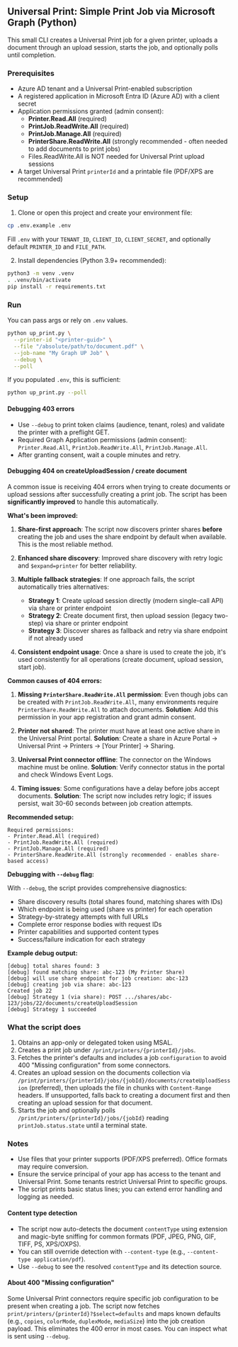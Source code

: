 ## Universal Print: Simple Print Job via Microsoft Graph (Python)

This small CLI creates a Universal Print job for a given printer, uploads a document through an upload session, starts the job, and optionally polls until completion.

### Prerequisites

- Azure AD tenant and a Universal Print-enabled subscription
- A registered application in Microsoft Entra ID (Azure AD) with a client secret
- Application permissions granted (admin consent):
  - **Printer.Read.All** (required)
  - **PrintJob.ReadWrite.All** (required)
  - **PrintJob.Manage.All** (required)
  - **PrinterShare.ReadWrite.All** (strongly recommended - often needed to add documents to print jobs)
  - Files.ReadWrite.All is NOT needed for Universal Print upload sessions
- A target Universal Print `printerId` and a printable file (PDF/XPS are recommended)

### Setup

1) Clone or open this project and create your environment file:

```bash
cp .env.example .env
```

Fill `.env` with your `TENANT_ID`, `CLIENT_ID`, `CLIENT_SECRET`, and optionally default `PRINTER_ID` and `FILE_PATH`.

2) Install dependencies (Python 3.9+ recommended):

```bash
python3 -m venv .venv
. .venv/bin/activate
pip install -r requirements.txt
```

### Run

You can pass args or rely on `.env` values.

```bash
python up_print.py \
  --printer-id "<printer-guid>" \
  --file "/absolute/path/to/document.pdf" \
  --job-name "My Graph UP Job" \
  --debug \
  --poll
```

If you populated `.env`, this is sufficient:

```bash
python up_print.py --poll
```

#### Debugging 403 errors

- Use `--debug` to print token claims (audience, tenant, roles) and validate the printer with a preflight GET.
- Required Graph Application permissions (admin consent): `Printer.Read.All`, `PrintJob.ReadWrite.All`, `PrintJob.Manage.All`.
- After granting consent, wait a couple minutes and retry.
  

#### Debugging 404 on createUploadSession / create document

A common issue is receiving 404 errors when trying to create documents or upload sessions after successfully creating a print job. The script has been **significantly improved** to handle this automatically.

**What's been improved:**

1. **Share-first approach**: The script now discovers printer shares **before** creating the job and uses the share endpoint by default when available. This is the most reliable method.

2. **Enhanced share discovery**: Improved share discovery with retry logic and `$expand=printer` for better reliability.

3. **Multiple fallback strategies**: If one approach fails, the script automatically tries alternatives:
   - **Strategy 1**: Create upload session directly (modern single-call API) via share or printer endpoint
   - **Strategy 2**: Create document first, then upload session (legacy two-step) via share or printer endpoint
   - **Strategy 3**: Discover shares as fallback and retry via share endpoint if not already used

4. **Consistent endpoint usage**: Once a share is used to create the job, it's used consistently for all operations (create document, upload session, start job).

**Common causes of 404 errors:**

1. **Missing `PrinterShare.ReadWrite.All` permission**: Even though jobs can be created with `PrintJob.ReadWrite.All`, many environments require `PrinterShare.ReadWrite.All` to attach documents. **Solution**: Add this permission in your app registration and grant admin consent.

2. **Printer not shared**: The printer must have at least one active share in the Universal Print portal. **Solution**: Create a share in Azure Portal → Universal Print → Printers → [Your Printer] → Sharing.

3. **Universal Print connector offline**: The connector on the Windows machine must be online. **Solution**: Verify connector status in the portal and check Windows Event Logs.

4. **Timing issues**: Some configurations have a delay before jobs accept documents. **Solution**: The script now includes retry logic; if issues persist, wait 30-60 seconds between job creation attempts.

**Recommended setup:**
```
Required permissions:
- Printer.Read.All (required)
- PrintJob.ReadWrite.All (required)
- PrintJob.Manage.All (required)
- PrinterShare.ReadWrite.All (strongly recommended - enables share-based access)
```

**Debugging with `--debug` flag:**

With `--debug`, the script provides comprehensive diagnostics:
- Share discovery results (total shares found, matching shares with IDs)
- Which endpoint is being used (share vs printer) for each operation
- Strategy-by-strategy attempts with full URLs
- Complete error response bodies with request IDs
- Printer capabilities and supported content types
- Success/failure indication for each strategy

**Example debug output:**
```
[debug] total shares found: 3
[debug] found matching share: abc-123 (My Printer Share)
[debug] will use share endpoint for job creation: abc-123
[debug] creating job via share: abc-123
Created job 22
[debug] Strategy 1 (via share): POST .../shares/abc-123/jobs/22/documents/createUploadSession
[debug] Strategy 1 succeeded
```

### What the script does

1. Obtains an app-only or delegated token using MSAL.
2. Creates a print job under `/print/printers/{printerId}/jobs`.
3. Fetches the printer's defaults and includes a job `configuration` to avoid 400 "Missing configuration" from some connectors.
4. Creates an upload session on the documents collection via `/print/printers/{printerId}/jobs/{jobId}/documents/createUploadSession` (preferred), then uploads the file in chunks with `Content-Range` headers. If unsupported, falls back to creating a document first and then creating an upload session for that document.
5. Starts the job and optionally polls `/print/printers/{printerId}/jobs/{jobId}` reading `printJob.status.state` until a terminal state.

### Notes

- Use files that your printer supports (PDF/XPS preferred). Office formats may require conversion.
- Ensure the service principal of your app has access to the tenant and Universal Print. Some tenants restrict Universal Print to specific groups.
- The script prints basic status lines; you can extend error handling and logging as needed.

#### Content type detection

- The script now auto-detects the document `contentType` using extension and magic-byte sniffing for common formats (PDF, JPEG, PNG, GIF, TIFF, PS, XPS/OXPS).
- You can still override detection with `--content-type` (e.g., `--content-type application/pdf`).
- Use `--debug` to see the resolved `contentType` and its detection source.

#### About 400 "Missing configuration"

Some Universal Print connectors require specific job configuration to be present when creating a job. The script now fetches `print/printers/{printerId}?$select=defaults` and maps known defaults (e.g., `copies`, `colorMode`, `duplexMode`, `mediaSize`) into the job creation payload. This eliminates the 400 error in most cases. You can inspect what is sent using `--debug`.
